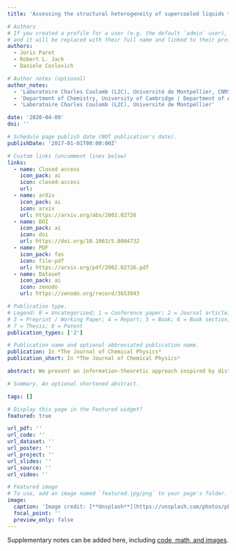 ```yaml
---
title: 'Assessing the structural heterogeneity of supercooled liquids through community inference'

# Authors
# If you created a profile for a user (e.g. the default `admin` user), write the username (folder name) here
# and it will be replaced with their full name and linked to their profile.
authors:
  - Joris Paret
  - Robert L. Jack
  - Daniele Coslovich

# Author notes (optional)
author_notes:
  - 'Laboratoire Charles Coulomb (L2C), Université de Montpellier, CNRS'
  - 'Department of Chemistry, University of Cambridge | Department of Applied Mathematics and Theoretical Physics, University of Cambridge'
  - 'Laboratoire Charles Coulomb (L2C), Université de Montpellier'

date: '2020-04-09'
doi: ''

# Schedule page publish date (NOT publication's date).
publishDate: '2017-01-01T00:00:00Z'

# Custom links (uncomment lines below)
links:
  - name: Closed access
    icon_pack: ai
    icon: closed-access
    url:
  - name: arXiv
    icon_pack: ai
    icon: arxiv
    url: https://arxiv.org/abs/2002.02726
  - name: DOI
    icon_pack: ai
    icon: doi
    url: https://doi.org/10.1063/5.0004732
  - name: PDF
    icon_pack: fas
    icon: file-pdf
    url: https://arxiv.org/pdf/2002.02726.pdf
  - name: Dataset
    icon_pack: ai
    icon: zenodo
    url: https://zenodo.org/record/3653943

# Publication type.
# Legend: 0 = Uncategorized; 1 = Conference paper; 2 = Journal article;
# 3 = Preprint / Working Paper; 4 = Report; 5 = Book; 6 = Book section;
# 7 = Thesis; 8 = Patent
publication_types: ['2']

# Publication name and optional abbreviated publication name.
publication: In *The Journal of Chemical Physics*
publication_short: In *The Journal of Chemical Physics*

abstract: We present an information-theoretic approach inspired by distributional clustering to assess the structural heterogeneity of particulate systems. Our method identifies communities of particles that share a similar local structure by harvesting the information hidden in the spatial variation of two- or three-body static correlations. This corresponds to an unsupervised machine learning approach that infers communities solely from the particle positions and their species. We apply this method to three models of supercooled liquids and find that it detects subtle forms of local order, as demonstrated by a comparison with the statistics of Voronoi cells. Finally, we analyze the time-dependent correlation between structural communities and particle mobility and show that our method captures relevant information about glassy dynamics.

# Summary. An optional shortened abstract.

tags: []

# Display this page in the Featured widget?
featured: true

url_pdf: ''
url_code: ''
url_dataset: ''
url_poster: ''
url_project: ''
url_slides: ''
url_source: ''
url_video: ''

# Featured image
# To use, add an image named `featured.jpg/png` to your page's folder.
image:
  caption: 'Image credit: [**Unsplash**](https://unsplash.com/photos/pLCdAaMFLTE)'
  focal_point: ''
  preview_only: false
---
```


Supplementary notes can be added here, including [code, math, and images](https://wowchemy.com/docs/writing-markdown-latex/).
